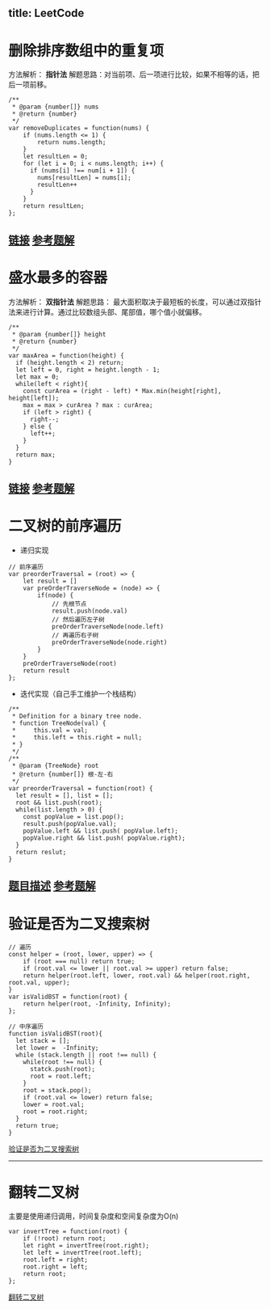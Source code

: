 title: LeetCode
---
# 删除排序数组中的重复项
方法解析： **指针法**
解题思路：对当前项、后一项进行比较，如果不相等的话，把后一项前移。
```
/**
 * @param {number[]} nums
 * @return {number}
 */
var removeDuplicates = function(nums) {
    if (nums.length <= 1) {
        return nums.length;
    }
    let resultLen = 0;
    for (let i = 0; i < nums.length; i++) {
      if (nums[i] !== num[i + 1]) {
        nums[resultLen] = nums[i];
        resultLen++
      }
    }
    return resultLen;
};
```
[链接](https://leetcode-cn.com/problems/remove-duplicates-from-sorted-array/)
[参考题解](https://leetcode-cn.com/problems/remove-duplicates-from-sorted-array/solution/26-shan-chu-pai-xu-shu-zu-zhong-de-zhong-fu-xian-6/)
---
# 盛水最多的容器
方法解析： **双指针法**
解题思路： 最大面积取决于最短板的长度，可以通过双指针法来进行计算。通过比较数组头部、尾部值，哪个值小就偏移。
```
/**
 * @param {number[]} height
 * @return {number}
 */
var maxArea = function(height) {
  if (height.length < 2) return;
  let left = 0, right = height.length - 1;
  let max = 0;
  while(left < right){
    const curArea = (right - left) * Max.min(height[right], height[left]);
    max = max > curArea ? max : curArea;
    if (left > right) {
      right--;
    } else {
      left++;
    }
  }
  return max;
}
```
[链接](https://leetcode-cn.com/problems/container-with-most-water/)
[参考题解](https://leetcode-cn.com/problems/container-with-most-water/solution/)
---
# 二叉树的前序遍历
* 递归实现
```
// 前序遍历
var preorderTraversal = (root) => {
    let result = []
    var preOrderTraverseNode = (node) => {
        if(node) {
            // 先根节点
            result.push(node.val)
            // 然后遍历左子树
            preOrderTraverseNode(node.left)
            // 再遍历右子树
            preOrderTraverseNode(node.right)
        }
    }
    preOrderTraverseNode(root)
    return result
};
```
* 迭代实现（自己手工维护一个栈结构）
```
/**
 * Definition for a binary tree node.
 * function TreeNode(val) {
 *     this.val = val;
 *     this.left = this.right = null;
 * }
 */
/**
 * @param {TreeNode} root
 * @return {number[]} 根-左-右
 */
var preorderTraversal = function(root) {
  let result = [], list = [];
  root && list.push(root);
  while(list.length > 0) {
    const popValue = list.pop();
    result.push(popValue.val);
    popValue.left && list.push( popValue.left);
    popValue.right && list.push( popValue.right);
  }
  return reslut;
}
```
[题目描述](https://leetcode-cn.com/problems/binary-tree-preorder-traversal/)
[参考题解](https://leetcode-cn.com/problems/binary-tree-preorder-traversal/solution/er-cha-shu-de-qian-xu-bian-li-by-leetcode/)
---
# 验证是否为二叉搜索树
```
// 遍历
const helper = (root, lower, upper) => {
    if (root === null) return true;
    if (root.val <= lower || root.val >= upper) return false;
    return helper(root.left, lower, root.val) && helper(root.right, root.val, upper);
}
var isValidBST = function(root) {
    return helper(root, -Infinity, Infinity);
};

```
```
// 中序遍历
function isValidBST(root){
  let stack = [];
  let lower =  -Infinity;
  while (stack.length || root !== null) {
    while(root !== null) {
      statck.push(root);
      root = root.left;
    }
    root = stack.pop();
    if (root.val <= lower) return false;
    lower = root.val;
    root = root.right;
  }
  return true;
}
```
[验证是否为二叉搜索树]('https://leetcode-cn.com/problems/validate-binary-search-tree/')

---
# 翻转二叉树  
主要是使用递归调用，时间复杂度和空间复杂度为O(n)
```
var invertTree = function(root) {
    if (!root) return root;
    let right = invertTree(root.right);
    let left = invertTree(root.left);
    root.left = right;
    root.right = left;
    return root;
};
```
[翻转二叉树]('https://leetcode-cn.com/problems/invert-binary-tree/')
